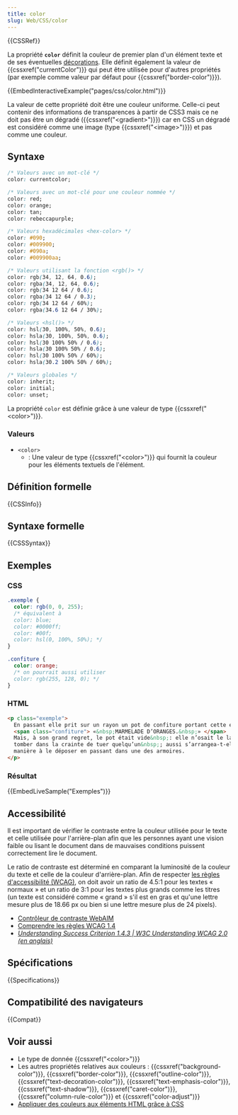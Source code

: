 ```yaml
---
title: color
slug: Web/CSS/color
---
```


{{CSSRef}}

La propriété **`color`** définit la couleur de premier plan d'un élément texte et de ses éventuelles [décorations](/fr/docs/Web/CSS/text-decoration). Elle définit également la valeur de {{cssxref("currentColor")}} qui peut être utilisée pour d'autres propriétés (par exemple comme valeur par défaut pour {{cssxref("border-color")}}).

{{EmbedInteractiveExample("pages/css/color.html")}}

La valeur de cette propriété doit être une couleur uniforme. Celle-ci peut contenir des informations de transparences à partir de CSS3 mais ce ne doit pas être un dégradé ({{cssxref("&lt;gradient&gt;")}}) car en CSS un dégradé est considéré comme une image (type {{cssxref("&lt;image&gt;")}}) et pas comme une couleur.

## Syntaxe

```css
/* Valeurs avec un mot-clé */
color: currentcolor;

/* Valeurs avec un mot-clé pour une couleur nommée */
color: red;
color: orange;
color: tan;
color: rebeccapurple;

/* Valeurs hexadécimales <hex-color> */
color: #090;
color: #009900;
color: #090a;
color: #009900aa;

/* Valeurs utilisant la fonction <rgb()> */
color: rgb(34, 12, 64, 0.6);
color: rgba(34, 12, 64, 0.6);
color: rgb(34 12 64 / 0.6);
color: rgba(34 12 64 / 0.3);
color: rgb(34 12 64 / 60%);
color: rgba(34.6 12 64 / 30%);

/* Valeurs <hsl()> */
color: hsl(30, 100%, 50%, 0.6);
color: hsla(30, 100%, 50%, 0.6);
color: hsl(30 100% 50% / 0.6);
color: hsla(30 100% 50% / 0.6);
color: hsl(30 100% 50% / 60%);
color: hsla(30.2 100% 50% / 60%);

/* Valeurs globales */
color: inherit;
color: initial;
color: unset;
```

La propriété `color` est définie grâce à une valeur de type {{cssxref("&lt;color&gt;")}}.

### Valeurs

- `<color>`
  - : Une valeur de type {{cssxref("&lt;color&gt;")}} qui fournit la couleur pour les éléments textuels de l'élément.

## Définition formelle

{{CSSInfo}}

## Syntaxe formelle

{{CSSSyntax}}

## Exemples

### CSS

```css
.exemple {
  color: rgb(0, 0, 255);
  /* équivalent à
  color: blue;
  color: #0000ff;
  color: #00f;
  color: hsl(0, 100%, 50%); */
}

.confiture {
  color: orange;
  /* on pourrait aussi utiliser
  color: rgb(255, 128, 0); */
}
```

### HTML

```html
<p class="exemple">
  En passant elle prit sur un rayon un pot de confiture portant cette étiquette,
  <span class="confiture"> «&nbsp;MARMELADE D’ORANGES.&nbsp;» </span>
  Mais, à son grand regret, le pot était vide&nbsp;: elle n’osait le laisser
  tomber dans la crainte de tuer quelqu’un&nbsp;; aussi s’arrangea-t-elle de
  manière à le déposer en passant dans une des armoires.
</p>
```

### Résultat

{{EmbedLiveSample("Exemples")}}

## Accessibilité

Il est important de vérifier le contraste entre la couleur utilisée pour le texte et celle utilisée pour l'arrière-plan afin que les personnes ayant une vision faible ou lisant le document dans de mauvaises conditions puissent correctement lire le document.

Le ratio de contraste est déterminé en comparant la luminosité de la couleur du texte et celle de la couleur d'arrière-plan. Afin de respecter [les règles d'accessibilité (WCAG)](https://www.w3.org/WAI/intro/wcag), on doit avoir un ratio de 4.5:1 pour les textes « normaux » et un ratio de 3:1 pour les textes plus grands comme les titres (un texte est considéré comme « grand » s'il est en gras et qu'une lettre mesure plus de 18.66 px ou bien si une lettre mesure plus de 24 pixels).

- [Contrôleur de contraste WebAIM](https://webaim.org/resources/contrastchecker/)
- [Comprendre les règles WCAG 1.4](/fr/docs/Web/Accessibility/Understanding_WCAG/Perceivable#Guideline_1.4_Make_it_easier_for_users_to_see_and_hear_content_including_separating_foreground_from_background)
- _[Understanding Success Criterion 1.4.3 | W3C Understanding WCAG 2.0 (en anglais)](https://www.w3.org/TR/UNDERSTANDING-WCAG20/visual-audio-contrast-contrast.html)_

## Spécifications

{{Specifications}}

## Compatibilité des navigateurs

{{Compat}}

## Voir aussi

- Le type de donnée {{cssxref("&lt;color&gt;")}}
- Les autres propriétés relatives aux couleurs : {{cssxref("background-color")}}, {{cssxref("border-color")}}, {{cssxref("outline-color")}}, {{cssxref("text-decoration-color")}}, {{cssxref("text-emphasis-color")}}, {{cssxref("text-shadow")}}, {{cssxref("caret-color")}}, {{cssxref("column-rule-color")}} et {{cssxref("color-adjust")}}
- [Appliquer des couleurs aux éléments HTML grâce à CSS](/fr/docs/Web/HTML/Applying_color)
